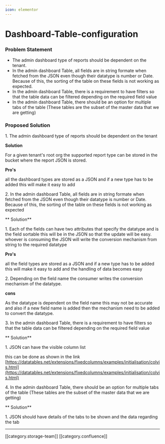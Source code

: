 ```yaml
---
icon: elementor
---
```


# Dashboard-Table-configuration

### Problem Statement

* The admin dashboard type of reports should be dependent on the tenant.
* In the admin dashboard Table, all fields are in string formate when fetched from the JSON even though their datatype is number or Date. Because of this, the sorting of the table on these fields is not working as expected.
* In the admin dashboard Table, there is a requirement to have filters so that the table data can be filtered depending on the required field value
* In the admin dashboard Table, there should be an option for multiple tabs of the table (These tables are the subset of the master data that we are getting)

### Proposed Solution

&#x20;     1\. The admin dashboard type of reports should be dependent on the tenant

&#x20;     **Solution** &#x20;

&#x20;        For a given tenant's root org the supported report type can be stored in the bucket where the report JSON is stored.

&#x20;     **Pro's**

&#x20;      all the dashboard types are stored as a JSON and if a new type has to be added this will make it easy to add

&#x20;    2\. In the admin dashboard Table, all fields are in string formate when fetched from the JSON even though their datatype is number or Date. Because of this, the sorting of the table on these fields is not working as expected

\*\*     Solution\*\* &#x20;

&#x20;        1\. Each of the fields can have two attributes that specify the datatype and is the field sortable this will be in the JSON so that the update will be easy. whoever is consuming the JSON will write the conversion mechanism from string to the required datatype

&#x20;         **Pro's**

&#x20;            all the field types are stored as a JSON and if a new type has to be added this will make it easy to add and the handling of data becomes easy

&#x20;        2\. Depending on the field name the consumer writes the conversion mechanism of the datatype.

&#x20;          **cons**

&#x20;             As the datatype is dependent on the field name this may not be accurate and also if a new field name is added then the mechanism need to be added to convert the datatype.

&#x20;   3\. In the admin dashboard Table, there is a requirement to have filters so that the table data can be filtered depending on the required field value

\*\*      Solution\*\* &#x20;

&#x20;        1\. JSON can have the visible column list&#x20;

&#x20;         this can be done as shown in the link [https://datatables.net/extensions/fixedcolumns/examples/initialisation/colvis.html](https://datatables.net/extensions/fixedcolumns/examples/initialisation/colvis.html)

&#x20;   4\. In the admin dashboard Table, there should be an option for multiple tabs of the table (These tables are the subset of the master data that we are getting)

\*\*       Solution\*\* &#x20;

&#x20;        1\. JSON should have details of the tabs to be shown and the data regarding the tab&#x20;

&#x20;        &#x20;

***

\[\[category.storage-team]] \[\[category.confluence]]
